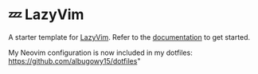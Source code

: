 # 💤 LazyVim

A starter template for [LazyVim](https://github.com/LazyVim/LazyVim).
Refer to the [documentation](https://lazyvim.github.io/installation) to get started.

My Neovim configuration is now included in my dotfiles: https://github.com/albugowy15/dotfiles"
